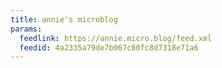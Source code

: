 ```yaml
---
title: annie's microblog
params:
  feedlink: https://annie.micro.blog/feed.xml
  feedid: 4a2335a79de7b067c80fc8d7318e71a6
---
```


